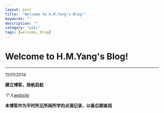 ```yaml
---
layout: post
title:  "Welcome to H.M.Yang's Blog!"
keywords: ""
description: ""
category: "wiki" 
tags: [welcome, Blog]
---
```


# Welcome to H.M.Yang's Blog! #
<!--more-->

* * *

*11/01/2014*  

**建立博客，扬帆启航**

*个人[website][1]*

**本博客作为平时所见所闻所学的点滴记录，以备后期查阅**

[1]: http://blog.csdn.net/yhm07/ "CSDN YHM07's Blog"



